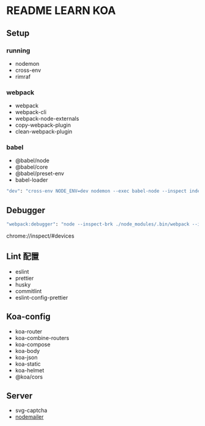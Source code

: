 # README LEARN KOA

## Setup

### running

- nodemon
- cross-env
- rimraf

### webpack

- webpack
- webpack-cli
- webpack-node-externals
- copy-webpack-plugin
- clean-webpack-plugin

### babel

- @babel/node
- @babel/core
- @babel/preset-env
- babel-loader

```bash
"dev": "cross-env NODE_ENV=dev nodemon --exec babel-node --inspect index.js",
```

## Debugger

```bash
"webpack:debugger": "node --inspect-brk ./node_modules/.bin/webpack --inline --progress"

```

chrome://inspect/#devices

## Lint 配置

- eslint
- prettier
- husky
- commitlint
- eslint-config-prettier

## Koa-config

- koa-router
- koa-combine-routers
- koa-compose
- koa-body
- koa-json
- koa-static
- koa-helmet
- @koa/cors

## Server

- svg-captcha
- [nodemailer](https://www.npmjs.com/package/nodemailer)
